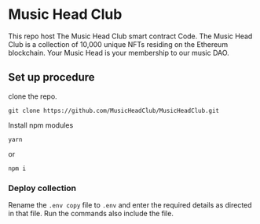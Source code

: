 # Music Head Club

This repo host The Music Head Club smart contract Code. The Music Head Club  is a collection of 10,000 unique NFTs residing on the Ethereum blockchain. Your Music Head is your membership to our music DAO.

## Set up procedure

clone the repo.

````
git clone https://github.com/MusicHeadClub/MusicHeadClub.git
````
Install npm modules
````
yarn
````
or 
````
npm i
````
### Deploy collection
Rename the `.env copy` file to `.env` and enter the required details as directed in that file.
Run the commands also include the file.